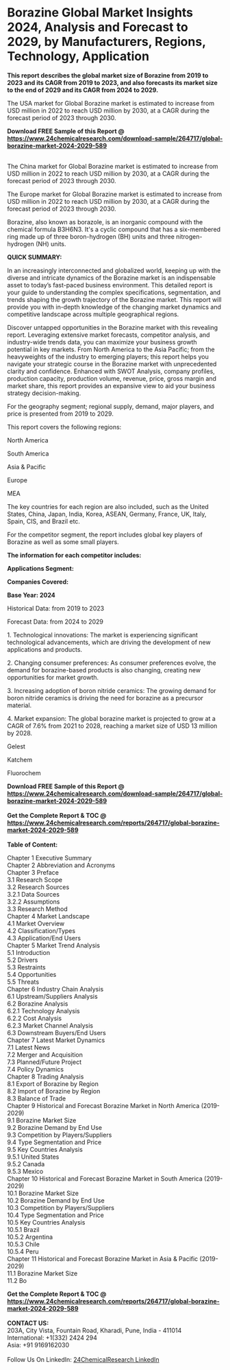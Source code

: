 <h1>Borazine Global Market Insights 2024, Analysis and Forecast to 2029, by Manufacturers, Regions, Technology, Application</h1><p><strong>This report describes the global market size of Borazine from 2019 to 2023 and its CAGR from 2019 to 2023, and also forecasts its market size to the end of 2029 and its CAGR from 2024 to 2029.</strong></p><p>
</p><p>The USA market for Global Borazine market is estimated to increase from USD million in 2022 to reach USD million by 2030, at a CAGR during the forecast period of 2023 through 2030.</p><div><b>Download FREE Sample of this Report @ 
            <a href="https://www.24chemicalresearch.com/download-sample/264717/global-borazine-market-2024-2029-589">
            https://www.24chemicalresearch.com/download-sample/264717/global-borazine-market-2024-2029-589</a></b></div><br><p>
</p><p>The China market for Global Borazine market is estimated to increase from USD million in 2022 to reach USD million by 2030, at a CAGR during the forecast period of 2023 through 2030.</p><p>
</p><p>The Europe market for Global Borazine market is estimated to increase from USD million in 2022 to reach USD million by 2030, at a CAGR during the forecast period of 2023 through 2030.</p><p>
</p><p>Borazine, also known as borazole, is an inorganic compound with the chemical formula B3H6N3. It's a cyclic compound that has a six-membered ring made up of three boron-hydrogen (BH) units and three nitrogen-hydrogen (NH) units.</p><p>
</p><p>
<strong>QUICK SUMMARY:</strong></p><p>
In an increasingly interconnected and globalized world, keeping up with the diverse and intricate dynamics of the Borazine market is an indispensable asset to today’s fast-paced business environment. This detailed report is your guide to understanding the complex specifications, segmentation, and trends shaping the growth trajectory of the Borazine market. This report will provide you with in-depth knowledge of the changing market dynamics and competitive landscape across multiple geographical regions.</p><p>
</p><p>
Discover untapped opportunities in the Borazine market with this revealing report. Leveraging extensive market forecasts, competitor analysis, and industry-wide trends data, you can maximize your business growth potential in key markets. From North America to the Asia Pacific; from the heavyweights of the industry to emerging players; this report helps you navigate your strategic course in the Borazine market with unprecedented clarity and confidence. Enhanced with SWOT Analysis, company profiles, production capacity, production volume, revenue, price, gross margin and market share, this report provides an expansive view to aid your business strategy decision-making.</p><p>
</p><p>
For the geography segment; regional supply, demand, major players, and price is presented from 2019 to 2029.</p><p>
</p><p>
This report covers the following regions:</p><p>
North America</p><p>
South America</p><p>
Asia &amp; Pacific</p><p>
Europe</p><p>
MEA</p><p>
The key countries for each region are also included, such as the United States, China, Japan, India, Korea, ASEAN, Germany, France, UK, Italy, Spain, CIS, and Brazil etc.</p><p>
</p><p>
For the competitor segment, the report includes global key players of Borazine as well as some small players.</p><p>
</p><p>
<strong>The information for each competitor includes:</strong></p><p>
</p><p>
</p><p><strong>Applications Segment:</strong></p><p>
</p><p>
</p><p><strong>Companies Covered:</strong></p><p>
</p><p>
</p><p><strong>Base Year: 2024</strong></p><p>
Historical Data: from 2019 to 2023</p><p>
Forecast Data: from 2024 to 2029</p><p>
</p><p>
1. Technological innovations: The market is experiencing significant technological advancements, which are driving the development of new applications and products.</p><p>
2. Changing consumer preferences: As consumer preferences evolve, the demand for borazine-based products is also changing, creating new opportunities for market growth.</p><p>
3. Increasing adoption of boron nitride ceramics: The growing demand for boron nitride ceramics is driving the need for borazine as a precursor material.</p><p>
4. Market expansion: The global borazine market is projected to grow at a CAGR of 7.6% from 2021 to 2028, reaching a market size of USD 13 million by 2028.</p><p>
</p><p>
Gelest</p><p>
Katchem</p><p>
Fluorochem</p><div><b>Download FREE Sample of this Report @ 
            <a href="https://www.24chemicalresearch.com/download-sample/264717/global-borazine-market-2024-2029-589">
            https://www.24chemicalresearch.com/download-sample/264717/global-borazine-market-2024-2029-589</a></b></div><br><div><b>Get the Complete Report & TOC @ 
            <a href="https://www.24chemicalresearch.com/reports/264717/global-borazine-market-2024-2029-589">
            https://www.24chemicalresearch.com/reports/264717/global-borazine-market-2024-2029-589</a></b></div><br>
            <b>Table of Content:</b><p>Chapter 1 Executive Summary<br />
Chapter 2 Abbreviation and Acronyms<br />
Chapter 3 Preface<br />
3.1 Research Scope<br />
3.2 Research Sources<br />
3.2.1 Data Sources<br />
3.2.2 Assumptions<br />
3.3 Research Method<br />
Chapter 4 Market Landscape<br />
4.1 Market Overview<br />
4.2 Classification/Types<br />
4.3 Application/End Users<br />
Chapter 5 Market Trend Analysis<br />
5.1 Introduction<br />
5.2 Drivers<br />
5.3 Restraints<br />
5.4 Opportunities<br />
5.5 Threats<br />
Chapter 6 Industry Chain Analysis<br />
6.1 Upstream/Suppliers Analysis<br />
6.2 Borazine Analysis<br />
6.2.1 Technology Analysis<br />
6.2.2 Cost Analysis<br />
6.2.3 Market Channel Analysis<br />
6.3 Downstream Buyers/End Users<br />
Chapter 7 Latest Market Dynamics<br />
7.1 Latest News<br />
7.2 Merger and Acquisition<br />
7.3 Planned/Future Project<br />
7.4 Policy Dynamics<br />
Chapter 8 Trading Analysis<br />
8.1 Export of Borazine by Region<br />
8.2 Import of Borazine by Region<br />
8.3 Balance of Trade<br />
Chapter 9 Historical and Forecast Borazine Market in North America (2019-2029)<br />
9.1 Borazine Market Size<br />
9.2 Borazine Demand by End Use<br />
9.3 Competition by Players/Suppliers<br />
9.4 Type Segmentation and Price<br />
9.5 Key Countries Analysis<br />
9.5.1 United States<br />
9.5.2 Canada<br />
9.5.3 Mexico<br />
Chapter 10 Historical and Forecast Borazine Market in South America (2019-2029)<br />
10.1 Borazine Market Size<br />
10.2 Borazine Demand by End Use<br />
10.3 Competition by Players/Suppliers<br />
10.4 Type Segmentation and Price<br />
10.5 Key Countries Analysis<br />
10.5.1 Brazil<br />
10.5.2 Argentina<br />
10.5.3 Chile<br />
10.5.4 Peru<br />
Chapter 11 Historical and Forecast Borazine Market in Asia & Pacific (2019-2029)<br />
11.1 Borazine Market Size<br />
11.2 Bo</p><div><b>Get the Complete Report & TOC @ 
            <a href="https://www.24chemicalresearch.com/reports/264717/global-borazine-market-2024-2029-589">
            https://www.24chemicalresearch.com/reports/264717/global-borazine-market-2024-2029-589</a></b></div><br><b>CONTACT US:</b><br>
            203A, City Vista, Fountain Road, Kharadi, Pune, India - 411014<br>
            International: +1(332) 2424 294<br>
            Asia: +91 9169162030 <br><br>
            Follow Us On LinkedIn: <a href="https://www.linkedin.com/company/24chemicalresearch/">24ChemicalResearch LinkedIn</a>